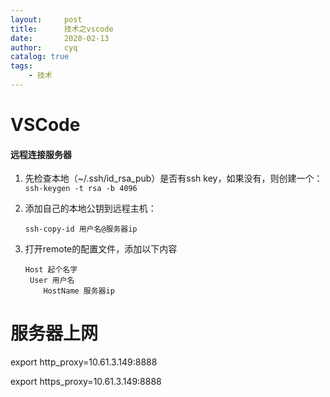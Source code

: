 ```yaml
---
layout:     post
title:      技术之vscode
date:       2020-02-13
author:     cyq
catalog: true
tags:
    - 技术
---
```




# VSCode

#### 远程连接服务器

1. 先检查本地（~/.ssh/id_rsa_pub）是否有ssh key，如果没有，则创建一个：`ssh-keygen -t rsa -b 4096`

2. 添加自己的本地公钥到远程主机：

   `ssh-copy-id 用户名@服务器ip`

3. 打开remote的配置文件，添加以下内容

   ```
   Host 起个名字
    User 用户名
       HostName 服务器ip
   ```




# 服务器上网

export http_proxy=10.61.3.149:8888

export https_proxy=10.61.3.149:8888
